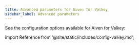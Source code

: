 ```yaml
---
title: Advanced parameters for Aiven for Valkey
sidebar_label: Advanced parameters
---
```


See the configuration options available for Aiven for Valkey:

import Reference from '@site/static/includes/config-valkey.md';

<Reference />
